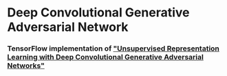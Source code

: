 # Deep Convolutional Generative Adversarial Network

### TensorFlow implementation of ["Unsupervised Representation Learning with Deep Convolutional Generative Adversarial Networks"](https://arxiv.org/pdf/1511.06434.pdf)
